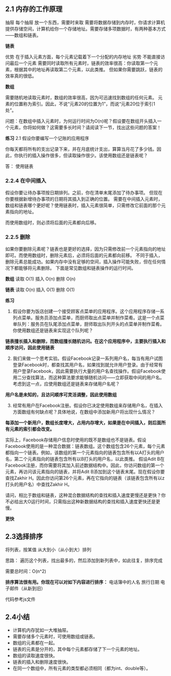 ## 2.1 内存的工作原理
抽屉  每个抽屉 放一个东西，需要时来取
需要将数据存储到内存时，你请求计算机提供存储空间，计算机给你一个存储地址。需要存储多项数据时，有两种基本方式——数组和链表。

**链表**

优势 在于插入元素方面，每个元素记载着下一个分配的内存地址
劣势 不能直接访问最后一个元素 
需要同时读取所有元素时，链表的效率很高：你读取第一个元素，根据其中的地址再读取第二个元素，以此类推。
但如果你需要跳跃，链表的效率真的很低。

**数组**

需要随机地读取元素时，数组的效率很高，因为可迅速找到数组的任何元素。
元素的位置称为索引。因此，不说“元素20的位置为1”，而说“元素20位于索引1处”。

问题：在数组中插入元素时，为何运行时间为O(n)呢？假设要在数组开头插入一个元素，你将如何做？这需要多长时间？请阅读下一节，找出这些问题的答案！


**练习**
2.1 假设你要编写一个记账的应用程序

你每天都将所有的支出记录下来，并在月底统计支出，算算当月花了多少钱。因此，你执行的插入操作很多，但读取操作很少。该使用数组还是链表呢？

答： 使用链表

### 2.2.4 在中间插入

假设你要让待办事项按日期排列。之前，你在清单末尾添加了待办事项。
但现在你要根据新增待办事项的日期将其插入到正确的位置。
需要在中间插入元素时，数组和链表哪个更好呢？使用链表时，插入元素很简单，只需修改它前面的那个元素指向的地址。

而使用数组时，则必须将后面的元素都向后移。

### 2.2.5 删除

如果你要删除元素呢？链表也是更好的选择，因为只需修改前一个元素指向的地址即可。而使用数组时，删除元素后，必须将后面的元素都向前移。
不同于插入，删除元素总能成功。如果内存中没有足够的空间，插入操作可能失败，但在任何情况下都能够将元素删除。
下面是常见数组和链表操作的运行时间。

**数组** 
读取 O(1)
插入 O(n)
删除 O(n)

**链表**
读取 O(n)
插入 O(1)
删除 O(1)

**练习**

1. 假设你要为饭店创建一个接受顾客点菜单的应用程序。这个应用程序存储一系列点菜单。服务员添加点菜单，而厨师取出点菜单并制作菜肴。这是一个点菜单队列：服务员在队尾添加点菜单，厨师取出队列开头的点菜单并制作菜肴。你使用数组还是链表来实现这个队列呢？

**链表擅长插入和删除，而数组擅长随机访问。在这个应用程序中，主要执行插入和顺序访问，因此使用链表**

2. 我们来做一个思考实验。假设Facebook记录一系列用户名，每当有用户试图登录Facebook时，都查找其用户名，如果找到就允许用户登录。由于经常有用户登录Facebook，因此需要执行大量的用户名查找操作。假设Facebook使用二分查找算法，而这种算法要求能够随机访问——立即获取中间的用户名。考虑到这一点，应使用数组还是链表来存储用户名呢？

**用户名是未知的，且访问顺序可灵活调整，因此使用数组**

3. 经常有用户在Facebook注册。假设你已决定使用数组来存储用户名，在插入方面数组有何缺点呢？具体地说，在数组中添加新用户将出现什么情况？

**每添加一个新用户，数组长度增大，占用内存增大，如果是在中间插入，则后面所有元素的索引都会改变。**

实际上，Facebook存储用户信息时使用的既不是数组也不是链表。假设Facebook使用的是一种混合数据：链表数组。这个数组包含26个元素，每个元素都指向一个链表。例如，该数组的第一个元素指向的链表包含所有以A打头的用户名，第二个元素指向的链表包含所有以B打头的用户名，以此类推。
假设Adit B在Facebook注册，而你需要将其加入前述数据结构中。因此，你访问数组的第一个元素，再访问该元素指向的链表，并将Adit B添加到这个链表末尾。现在假设你要查找Zakhir H。因此你访问第26个元素，再在它指向的链表（该链表包含所有以z打头的用户名）中查找Zakhir H。

请问，相比于数组和链表，这种混合数据结构的查找和插入速度更慢还是更快？你不必给出大O运行时间，只需指出这种新数据结构的查找和插入速度更快还是更慢。

**更快**


## 2.3选择排序

将列表，按某值 从大到小（从小到大）排列

思路： 遍历这个列表，找出最多的，然后添加到新列表中，如此往复，排序完成

需要总时间：O(n^2)

**排序算法很有用。你现在可以对如下内容进行排序：**
电话簿中的人名
旅行日期
电子邮件（从新到旧）


代码参考js文件

## 2.4小结

* 计算机内存犹如一大堆抽屉。
* 需要存储多个元素时，可使用数组或链表。
* 数组的元素都在一起。
* 链表的元素是分开的，其中每个元素都存储了下一个元素的地址。
* 数组的读取速度很快。
* 链表的插入和删除速度很快。
* 在同一个数组中，所有元素的类型都必须相同（都为int、double等）。